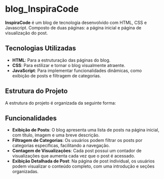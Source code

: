# blog_InspiraCode

**InspiraCode** é um blog de tecnologia desenvolvido com HTML, CSS e Javascript.
Composto de duas páginas: a página inicial e página de visualização do post. 

## Tecnologias Utilizadas

- **HTML**: Para a estruturação das páginas do blog.
- **CSS**: Para estilizar e tornar o blog visualmente atraente.
- **JavaScript**: Para implementar funcionalidades dinâmicas, como exibição de posts e filtragem de categorias.

## Estrutura do Projeto

A estrutura do projeto é organizada da seguinte forma:

## Funcionalidades

- **Exibição de Posts**: O blog apresenta uma lista de posts na página inicial, com título, imagem e uma breve descrição.
- **Filtragem de Categorias**: Os usuários podem filtrar os posts por categorias específicas, facilitando a navegação.
- **Contagem de Visualizações**: Cada post possui um contador de visualizações que aumenta cada vez que o post é acessado.
- **Exibição Detalhada de Post**: Na página de post individual, os usuários podem visualizar o conteúdo completo, com uma introdução e seções organizadas.